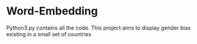 # Word-Embedding
Python3.py contains all the code.
This project aims to display gender bias existing in a small set of countries
